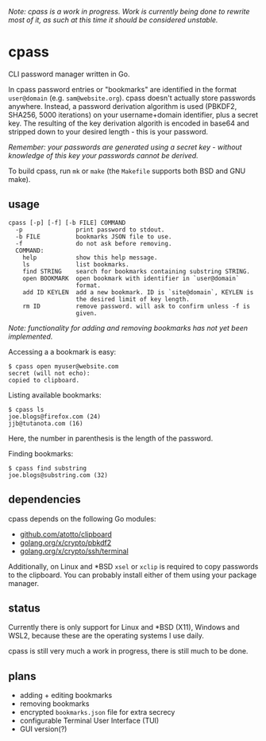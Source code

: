 _Note: cpass is a work in progress. Work is currently being done to rewrite most of it, as such at this time it should be considered unstable._

# cpass

CLI password manager written in Go.

In cpass password entries or "bookmarks" are identified in the format `user@domain` (e.g. `sam@website.org`). cpass doesn't actually store passwords anywhere. Instead, a password derivation algorithm is used (PBKDF2, SHA256, 5000 iterations) on your username+domain identifier, plus a secret key. The resulting of the key derivation algorith is encoded in base64 and stripped down to your desired length - this is your password.

*Remember: your passwords are generated using a secret key - without knowledge of this key your passwords cannot be derived.*

To build cpass, run `mk` or `make` (the `Makefile` supports both BSD and GNU make).

## usage

```console
cpass [-p] [-f] [-b FILE] COMMAND
  -p               print password to stdout.
  -b FILE          bookmarks JSON file to use.
  -f               do not ask before removing.
  COMMAND:
    help           show this help message.
    ls             list bookmarks.
    find STRING    search for bookmarks containing substring STRING.
    open BOOKMARK  open bookmark with identifier in `user@domain`
                   format.
    add ID KEYLEN  add a new bookmark. ID is `site@domain`, KEYLEN is
                   the desired limit of key length.
    rm ID          remove password. will ask to confirm unless -f is
                   given.
```

*Note: functionality for adding and removing bookmarks has not yet been implemented.*

Accessing a a bookmark is easy:

```console
$ cpass open myuser@website.com
secret (will not echo):
copied to clipboard.
```

Listing available bookmarks:

```console
$ cpass ls
joe.blogs@firefox.com (24)
jjb@tutanota.com (16)
```

Here, the number in parenthesis is the length of the password.

Finding bookmarks:

```console
$ cpass find substring
joe.blogs@substring.com (32)
```

## dependencies
cpass depends on the following Go modules:

* [github.com/atotto/clipboard](https://github.com/atotto/clipboard)
* [golang.org/x/crypto/pbkdf2](https://godoc.org/golang.org/x/crypto/pbkdf2)  
* [golang.org/x/crypto/ssh/terminal](https://godoc.org/golang.org/x/crypto/ssh/terminal)  

Additionally, on Linux and \*BSD `xsel` or `xclip` is required to copy passwords to the clipboard. You can probably install either of them using your package manager. 

## status

Currently there is only support for Linux and *BSD (X11), Windows and WSL2, because these are the operating systems I use daily.

cpass is still very much a work in progress, there is still much to be done.

## plans

* adding + editing bookmarks  
* removing bookmarks  
* encrypted `bookmarks.json` file for extra secrecy  
* configurable Terminal User Interface (TUI)  
* GUI version(?)  
